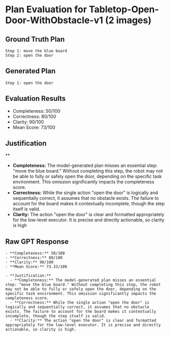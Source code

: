 # Plan Evaluation for Tabletop-Open-Door-WithObstacle-v1 (2 images)

## Ground Truth Plan
```
Step 1: move the blue board
Step 2: open the door
```

## Generated Plan
```
Step 1: open the door
```

## Evaluation Results
- Completeness: 50/100
- Correctness: 80/100
- Clarity: 90/100
- Mean Score: 73/100

## Justification
**  
  - **Completeness:** The model-generated plan misses an essential step: "move the blue board." Without completing this step, the robot may not be able to fully or safely open the door, depending on the specific task environment. This omission significantly impacts the completeness score.  
  - **Correctness:** While the single action "open the door" is logically and sequentially correct, it assumes that no obstacle exists. The failure to account for the board makes it contextually incomplete, though the step itself is valid.  
  - **Clarity:** The action "open the door" is clear and formatted appropriately for the low-level executor. It is precise and directly actionable, so clarity is high

## Raw GPT Response
```
- **Completeness:** 50/100  
- **Correctness:** 80/100  
- **Clarity:** 90/100  
- **Mean Score:** 73.33/100  

- **Justification:**  
  - **Completeness:** The model-generated plan misses an essential step: "move the blue board." Without completing this step, the robot may not be able to fully or safely open the door, depending on the specific task environment. This omission significantly impacts the completeness score.  
  - **Correctness:** While the single action "open the door" is logically and sequentially correct, it assumes that no obstacle exists. The failure to account for the board makes it contextually incomplete, though the step itself is valid.  
  - **Clarity:** The action "open the door" is clear and formatted appropriately for the low-level executor. It is precise and directly actionable, so clarity is high.
```
